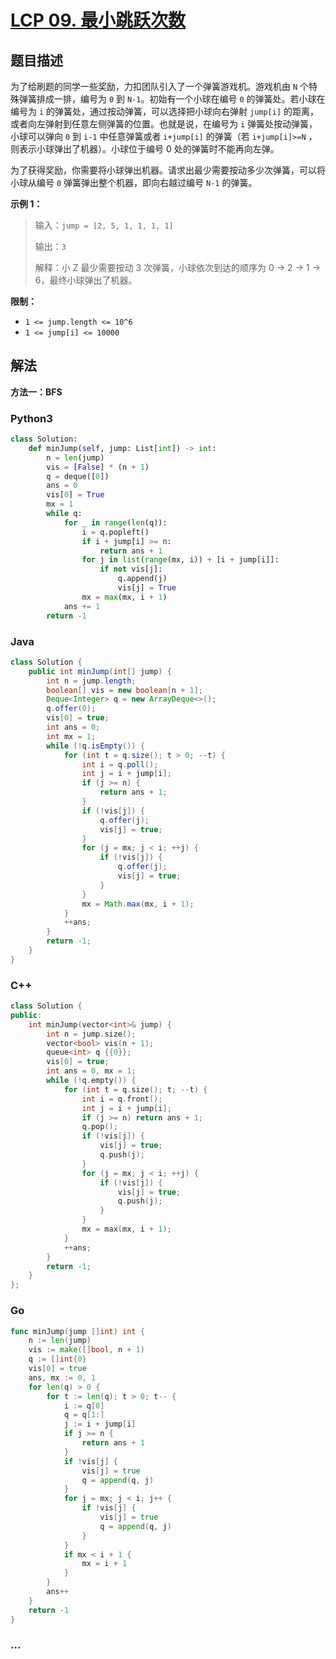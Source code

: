 # [LCP 09. 最小跳跃次数](https://leetcode.cn/problems/zui-xiao-tiao-yue-ci-shu)

## 题目描述

<!-- 这里写题目描述 -->

<p>为了给刷题的同学一些奖励，力扣团队引入了一个弹簧游戏机。游戏机由 <code>N</code> 个特殊弹簧排成一排，编号为 <code>0</code> 到 <code>N-1</code>。初始有一个小球在编号 <code>0</code> 的弹簧处。若小球在编号为 <code>i</code> 的弹簧处，通过按动弹簧，可以选择把小球向右弹射&nbsp;<code>jump[i]</code> 的距离，或者向左弹射到任意左侧弹簧的位置。也就是说，在编号为 <code>i</code> 弹簧处按动弹簧，小球可以弹向 <code>0</code> 到 <code>i-1</code> 中任意弹簧或者 <code>i+jump[i]</code> 的弹簧（若 <code>i+jump[i]&gt;=N</code> ，则表示小球弹出了机器）。小球位于编号 0 处的弹簧时不能再向左弹。</p>

<p>为了获得奖励，你需要将小球弹出机器。请求出最少需要按动多少次弹簧，可以将小球从编号 <code>0</code> 弹簧弹出整个机器，即向右越过编号 <code>N-1</code> 的弹簧。</p>

<p><strong>示例 1：</strong></p>

<blockquote>
<p>输入：<code>jump = [2, 5, 1, 1, 1, 1]</code></p>

<p>输出：<code>3</code></p>

<p>解释：小 Z 最少需要按动 3 次弹簧，小球依次到达的顺序为 0 -&gt; 2 -&gt; 1 -&gt; 6，最终小球弹出了机器。</p>
</blockquote>

<p><strong>限制：</strong></p>

<ul>
	<li><code>1 &lt;= jump.length &lt;= 10^6</code></li>
	<li><code>1 &lt;= jump[i] &lt;= 10000</code></li>
</ul>

## 解法

<!-- 这里可写通用的实现逻辑 -->

**方法一：BFS**

<!-- tabs:start -->

### **Python3**

<!-- 这里可写当前语言的特殊实现逻辑 -->

```python
class Solution:
    def minJump(self, jump: List[int]) -> int:
        n = len(jump)
        vis = [False] * (n + 1)
        q = deque([0])
        ans = 0
        vis[0] = True
        mx = 1
        while q:
            for _ in range(len(q)):
                i = q.popleft()
                if i + jump[i] >= n:
                    return ans + 1
                for j in list(range(mx, i)) + [i + jump[i]]:
                    if not vis[j]:
                        q.append(j)
                        vis[j] = True
                mx = max(mx, i + 1)
            ans += 1
        return -1
```

### **Java**

<!-- 这里可写当前语言的特殊实现逻辑 -->

```java
class Solution {
    public int minJump(int[] jump) {
        int n = jump.length;
        boolean[] vis = new boolean[n + 1];
        Deque<Integer> q = new ArrayDeque<>();
        q.offer(0);
        vis[0] = true;
        int ans = 0;
        int mx = 1;
        while (!q.isEmpty()) {
            for (int t = q.size(); t > 0; --t) {
                int i = q.poll();
                int j = i + jump[i];
                if (j >= n) {
                    return ans + 1;
                }
                if (!vis[j]) {
                    q.offer(j);
                    vis[j] = true;
                }
                for (j = mx; j < i; ++j) {
                    if (!vis[j]) {
                        q.offer(j);
                        vis[j] = true;
                    }
                }
                mx = Math.max(mx, i + 1);
            }
            ++ans;
        }
        return -1;
    }
}
```

### **C++**

```cpp
class Solution {
public:
    int minJump(vector<int>& jump) {
        int n = jump.size();
        vector<bool> vis(n + 1);
        queue<int> q {{0}};
        vis[0] = true;
        int ans = 0, mx = 1;
        while (!q.empty()) {
            for (int t = q.size(); t; --t) {
                int i = q.front();
                int j = i + jump[i];
                if (j >= n) return ans + 1;
                q.pop();
                if (!vis[j]) {
                    vis[j] = true;
                    q.push(j);
                }
                for (j = mx; j < i; ++j) {
                    if (!vis[j]) {
                        vis[j] = true;
                        q.push(j);
                    }
                }
                mx = max(mx, i + 1);
            }
            ++ans;
        }
        return -1;
    }
};
```

### **Go**

```go
func minJump(jump []int) int {
    n := len(jump)
    vis := make([]bool, n + 1)
    q := []int{0}
    vis[0] = true
    ans, mx := 0, 1
    for len(q) > 0 {
        for t := len(q); t > 0; t-- {
            i := q[0]
            q = q[1:]
            j := i + jump[i]
            if j >= n {
                return ans + 1
            }
            if !vis[j] {
                vis[j] = true
                q = append(q, j)
            }
            for j = mx; j < i; j++ {
                if !vis[j] {
                    vis[j] = true
                    q = append(q, j)
                }
            }
            if mx < i + 1 {
                mx = i + 1
            }
        }
        ans++
    }
    return -1
}
```

### **...**

```

```

<!-- tabs:end -->
